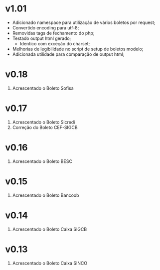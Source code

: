 v1.01
==

* Adicionado namespace para utilização de vários boletos por request;
* Convertido encoding para utf-8;
* Removidas tags de fechamento do php;
* Testado output html gerado;
    * Identico com exceção do charset;
* Melhorias de legibilidade no script de setup de boletos modelo;
* Adicionada utilidade para comparação de output html;


v0.18
==

1. Acrescentado o Boleto Sofisa

v0.17
==

1. Acrescentado o Boleto Sicredi
2. Correção do Boleto CEF-SIGCB

v0.16
==

1. Acrescentado o Boleto BESC

v0.15
==

1. Acrescentado o Boleto Bancoob

v0.14
==

1. Acrescentado o Boleto Caixa SIGCB

v0.13
==

1. Acrescentado o Boleto Caixa SINCO
